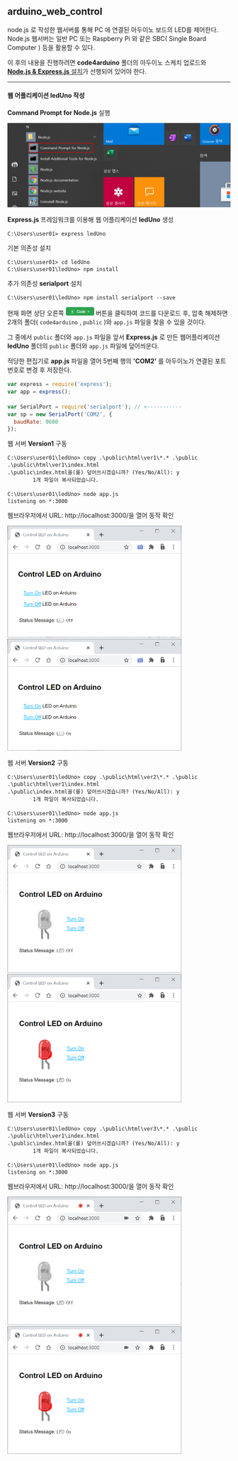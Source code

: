 ## arduino_web_control
node.js 로 작성한 웹서버를 통해 PC 에 연결된 아두이노 보드의 LED를 제어한다. Node.js 웹서버는 일반 PC 또는 Raspberry Pi 와 같은 SBC( Single Board Computer ) 등을 활용할 수 있다. 

이 후의 내용을 진행하려면 **code4arduino** 폴더의 아두이노 스케치 업로드와  [**Node.js & Express.js**  설치](md/install_nodejs.md)가 선행되어 있어야 한다.

----

#### 웹 어플리케이션 ledUno 작성

**Command Prompt for Node.js**  실행

![image-20201217003919596](md/img/image-20201217003919596.png)

**Express.js**  프레임워크를 이용해 웹 어플리케이션 **ledUno** 생성

```
C:\Users\user01> express ledUno 
```

기본 의존성 설치

```
C:\Users\user01> cd ledUno 
C:\Users\user01\ledUno> npm install
```

추가 의존성 **serialport** 설치

```
C:\Users\user01\ledUno> npm install serialport --save
```

현재 화면 상단 오른쪽 <img src="md/img/image-20201217020612483.png" alt="image-20201217003919596" style="zoom:40%;" /> 버튼을 클릭하여 코드를 다운로드 후, 압축 해제하면 2개의 폴더( `code4arduino` ,  `public` )와 `app.js` 파일을 찾을 수 있을 것이다.  

그 중에서 `public` 폴더와 `app.js` 파일을 앞서 **Express.js** 로 만든 웹어플리케이션 **ledUno** 폴더의  `public` 폴더와 `app.js` 파일에 덮어씌운다.

적당한 편집기로 **app.js** 파일을 열어 5번째 행의 **'COM2'** 를 아두이노가 연결된 포트번호로 변경 후 저장한다.

```javascript
var express = require('express');
var app = express();

var SerialPort = require('serialport'); // <-----------
var sp = new SerialPort('COM2', {
  baudRate: 9600
});
```



웹 서버 **Version1** 구동

```
C:\Users\user01\ledUno> copy .\public\html\ver1\*.* .\public
.\public\html\ver1\index.html
.\public\index.html을(를) 덮어쓰시겠습니까? (Yes/No/All): y
        1개 파일이 복사되었습니다.
        
C:\Users\user01\ledUno> node app.js
listening on *:3000 
```

웹브라우저에서 URL: http://localhost:3000/을 열어 동작 확인

<img src="md/img/image-20201217033305331.png" alt="image-20201217033305331" style="zoom:52.2%;" />  <img src="md/img/image-20201217033348170.png" alt="image-20201217033348170" style="zoom:52.2%;" />



웹 서버 **Version2** 구동

```
C:\Users\user01\ledUno> copy .\public\html\ver2\*.* .\public
.\public\html\ver1\index.html
.\public\index.html을(를) 덮어쓰시겠습니까? (Yes/No/All): y
        1개 파일이 복사되었습니다.
        
C:\Users\user01\ledUno> node app.js
listening on *:3000 
```

웹브라우저에서 URL: http://localhost:3000/을 열어 동작 확인

<img src="md/img/image-20201217035247954.png" alt="image-20201217035247954" style="zoom:52.2%;" />  <img src="md/img/image-20201217035330126.png" alt="image-20201217035330126" style="zoom:52.2%;" />



웹 서버 **Version3** 구동

```
C:\Users\user01\ledUno> copy .\public\html\ver3\*.* .\public
.\public\html\ver1\index.html
.\public\index.html을(를) 덮어쓰시겠습니까? (Yes/No/All): y
        1개 파일이 복사되었습니다.
        
C:\Users\user01\ledUno> node app.js
listening on *:3000 
```

웹브라우저에서 URL: http://localhost:3000/을 열어 동작 확인

<img src="md/img/image-20201217035612901.png" alt="image-20201217035612901" style="zoom:52.2%;" />  <img src="md/img/image-20201217035647657.png" alt="image-20201217035647657" style="zoom:52.2%;" />